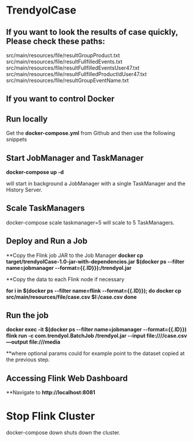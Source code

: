 # TrendyolCase #

## If you want to look the results of case quickly, Please check these paths: ##

src/main/resources/file/resultGroupProduct.txt
src/main/resources/file/resultFullfilledEvents.txt
src/main/resources/file/resultFullfilledEventsUser47.txt
src/main/resources/file/resultFullfilledProductIdUser47.txt
src/main/resources/file/resultGroupEventName.txt


## If you want to control Docker ##

## Run locally ##

Get the __docker-compose.yml__ from Github and then use the following snippets

## Start JobManager and TaskManager

__docker-compose up -d__ 

will start in background a JobManager with a single TaskManager and the History Server.
## Scale TaskManagers

docker-compose scale taskmanager=5 will scale to 5 TaskManagers.

## Deploy and Run a Job

**Copy the Flink job JAR to the Job Manager
__docker cp target/trendyolCase-1.0-jar-with-dependencies.jar $(docker ps --filter name=jobmanager --format={{.ID}}):/trendyol.jar__

**Copy the data to each Flink node if necessary

__for i in $(docker ps --filter name=flink --format={{.ID}}); do
  docker cp src/main/resources/file/case.csv $I:/case.csv
done__

## Run the job

__docker exec -it $(docker ps --filter name=jobmanager --format={{.ID}}) flink run -c com.trendyol.BatchJob /trendyol.jar --input file:////case.csv —output file:///media__

**where optional params could for example point to the dataset copied at the previous step.

## Accessing Flink Web Dashboard

**Navigate to __http://localhost:8081__

# Stop Flink Cluster

docker-compose down shuts down the cluster.

